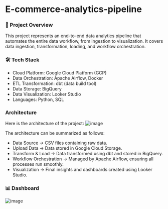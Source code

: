 # E-commerce-analytics-pipeline 
 
### 🚀 Project Overview

This project represents an end-to-end data analytics pipeline that automates the entire data workflow, from ingestion to visualization. It covers data ingestion, transformation, loading, and workflow orchestration.

### 🛠️ Tech Stack

- Cloud Platform: Google Cloud Platform (GCP)
- Data Orchestration: Apache Airflow, Docker
- ETL Transformation: dbt (data build tool)
- Data Storage: BigQuery
- Data Visualization: Looker Studio
- Languages: Python, SQL

###  Architecture

Here is the architecture of the project:
![image](https://github.com/user-attachments/assets/4068199f-3019-4c38-ad30-08762d2b89e6)

The architecture can be summarized as follows:

- Data Source → CSV files containing raw data.
- Upload Data → Data stored in Google Cloud Storage.
- Transform & Load → Data transformed using dbt and stored in BigQuery.
- Workflow Orchestration → Managed by Apache Airflow, ensuring all processes run smoothly.
- Visualization → Final insights and dashboards created using Looker Studio.


### 📊 Dashboard

![image](https://github.com/user-attachments/assets/d955daae-6564-4ac3-9f0f-c34746a2e017)









